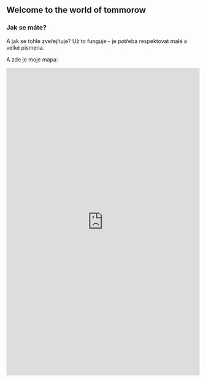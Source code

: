 ## Welcome to the world of tommorow


### Jak se máte?


A jak se tohle zveřejňuje? Už to funguje - je potřeba respektovat malé a velké písmena.


A zde je moje mapa:
<iframe src="https://uploads.knightlab.com/storymapjs/825feaf2aa847400e98169ca9b76fc82/husitske-valky/index.html" frameborder="0" width="100%" height="800"></iframe>
